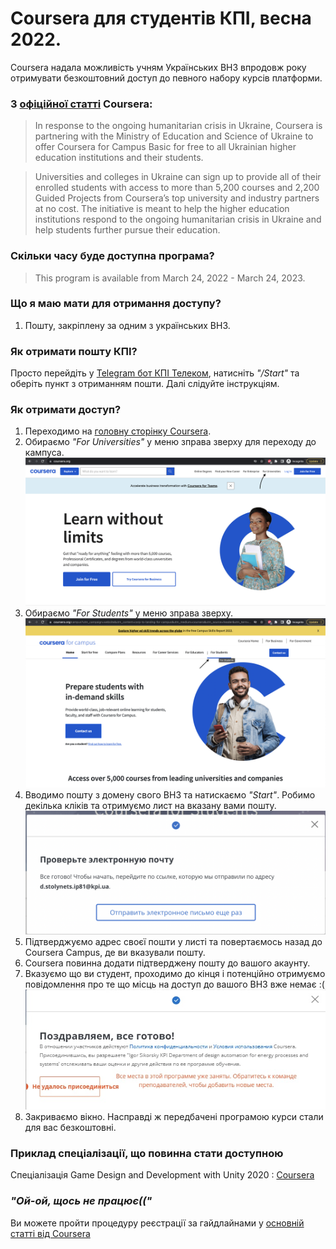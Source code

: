 # Coursera для студентів КПІ, весна 2022.
Coursera надала можливість учням Українських ВНЗ впродовж року отримувати безкоштовний доступ до певного набору курсів платформи.

### З [офіційної статті](https://www.coursera.support/s/article/000001666-Coursera-for-Ukraine-Initiative?language=en_US) Coursera: 
> In response to the ongoing humanitarian crisis in Ukraine, Coursera is partnering with the Ministry of Education and Science of Ukraine to offer Coursera for 
Campus Basic for free to all Ukrainian higher education institutions and their students.

> Universities and colleges in Ukraine can sign up to provide all of their enrolled students with access to more than 5,200 courses and 2,200 Guided Projects 
from Coursera’s top university and industry partners at no cost.
The initiative is meant to help the higher education institutions respond to the ongoing humanitarian crisis in Ukraine and help students further pursue their education.

### Скільки часу буде доступна програма?
>This program is available from March 24, 2022 - March 24, 2023.
 
### Що я маю мати для отримання доступу? 
1. Пошту, закріплену за одним з українських ВНЗ.

### Як отримати пошту КПІ?
Просто перейдіть у [Telegram бот КПІ Телеком](https://t.me/kpi_telecom_bot), натисніть _"/Start"_ та оберіть пункт з отриманням пошти. Далі слідуйте інструкціям. 

### Як отримати доступ?
1. Переходимо на [головну сторінку Coursera](https://www.coursera.org/).
2. Обираємо _"For Universities"_ у меню зправа зверху для переходу до кампуса.
</br> ![](sources/main-page.png)
4. Обираємо _"For Students"_ у меню зправа зверху.
</br> ![](sources/campus-page.png)
5. Вводимо пошту з домену свого ВНЗ та натискаємо _"Start"_. Робимо декілька кліків та отримуємо лист на вказану вами пошту.
</br> ![](sources/email-confirmation.png)
6. Підтверджуємо адрес своєї пошти у листі та повертаємось назад до Coursera Campus, де ви вказували пошту. 
7. Coursera повинна додати підтверджену пошту до вашого акаунту.
8. Вказуємо що ви студент, проходимо до кінця і потенційно отримуємо повідомлення про те що місць на доступ до вашого ВНЗ вже немає :(
</br> ![](sources/uni-rejection.jpg)
9. Закриваємо вікно. Насправді ж передбачені програмою курси стали для вас безкоштовні. 

### Приклад спеціалізації, що повинна стати доступною
Спеціалізація Game Design and Development with Unity 2020 : [Coursera](https://www.coursera.org/specializations/game-design-and-development#courses)

### _"Ой-ой, щось не працює(("_
Ви можете пройти процедуру реєстрації за гайдлайнами у [основній статті від Coursera](https://www.coursera.support/s/article/000001666-Coursera-for-Ukraine-Initiative?language=en_US#sign-up)
